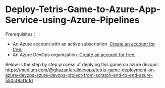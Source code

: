 # Deploy-Tetris-Game-to-Azure-App-Service-using-Azure-Pipelines

Prerequisites :
- An Azure account with an active subscription. <a href="https://azure.microsoft.com/en-us/free/?WT.mc_id=A261C142F" target="_blank">Create an account for free.</a> 
- An Azure DevOps organization. <a href="https://learn.microsoft.com/en-us/azure/devops/pipelines/get-started/pipelines-sign-up?view=azure-devops" target="_blank">Create an account for free.</a> 

Below is the step by step process of deplying this game on azure devops:
https://medium.com/@ghazanfaralidevops/tetris-game-deployment-on-azure-devops-azure-devops-project-from-scratch-end-to-end-azure-550cf8af1cfd


